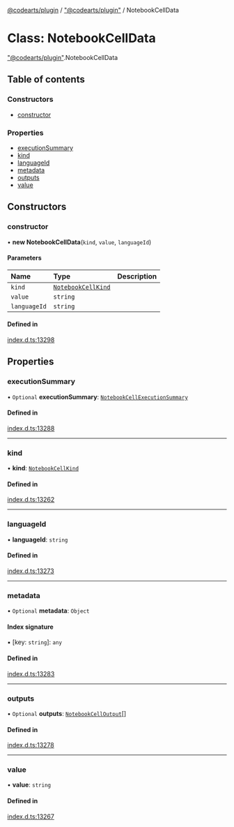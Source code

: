 [@codearts/plugin](../README.md) / ["@codearts/plugin"](../modules/_codearts_plugin_.md) / NotebookCellData

# Class: NotebookCellData

["@codearts/plugin"](../modules/_codearts_plugin_.md).NotebookCellData

## Table of contents

### Constructors

- [constructor](codearts_plugin_.NotebookCellData.md#constructor)

### Properties

- [executionSummary](codearts_plugin_.NotebookCellData.md#executionsummary)
- [kind](codearts_plugin_.NotebookCellData.md#kind)
- [languageId](codearts_plugin_.NotebookCellData.md#languageid)
- [metadata](codearts_plugin_.NotebookCellData.md#metadata)
- [outputs](codearts_plugin_.NotebookCellData.md#outputs)
- [value](codearts_plugin_.NotebookCellData.md#value)

## Constructors

### constructor

• **new NotebookCellData**(`kind`, `value`, `languageId`)

#### Parameters

| Name | Type | Description |
| :------ | :------ | :------ |
| `kind` | [`NotebookCellKind`](../enums/codearts_plugin_.NotebookCellKind.md) |  |
| `value` | `string` |  |
| `languageId` | `string` |  |

#### Defined in

[index.d.ts:13298](https://github.com/huaweicloud/cloudide-plugin-api/blob/a4193a8/index.d.ts#L13298)

## Properties

### executionSummary

• `Optional` **executionSummary**: [`NotebookCellExecutionSummary`](../interfaces/codearts_plugin_.NotebookCellExecutionSummary.md)

#### Defined in

[index.d.ts:13288](https://github.com/huaweicloud/cloudide-plugin-api/blob/a4193a8/index.d.ts#L13288)

___

### kind

• **kind**: [`NotebookCellKind`](../enums/codearts_plugin_.NotebookCellKind.md)

#### Defined in

[index.d.ts:13262](https://github.com/huaweicloud/cloudide-plugin-api/blob/a4193a8/index.d.ts#L13262)

___

### languageId

• **languageId**: `string`

#### Defined in

[index.d.ts:13273](https://github.com/huaweicloud/cloudide-plugin-api/blob/a4193a8/index.d.ts#L13273)

___

### metadata

• `Optional` **metadata**: `Object`

#### Index signature

▪ [key: `string`]: `any`

#### Defined in

[index.d.ts:13283](https://github.com/huaweicloud/cloudide-plugin-api/blob/a4193a8/index.d.ts#L13283)

___

### outputs

• `Optional` **outputs**: [`NotebookCellOutput`](codearts_plugin_.NotebookCellOutput.md)[]

#### Defined in

[index.d.ts:13278](https://github.com/huaweicloud/cloudide-plugin-api/blob/a4193a8/index.d.ts#L13278)

___

### value

• **value**: `string`

#### Defined in

[index.d.ts:13267](https://github.com/huaweicloud/cloudide-plugin-api/blob/a4193a8/index.d.ts#L13267)
